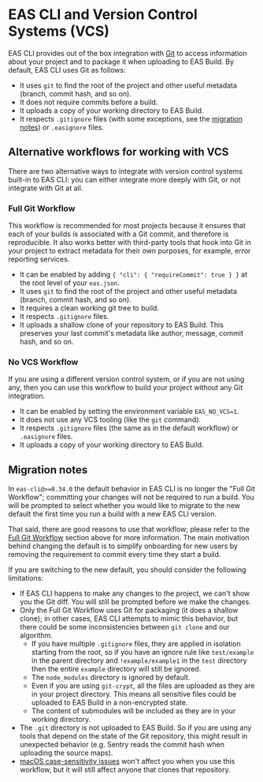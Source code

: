 # EAS CLI and Version Control Systems (VCS)

EAS CLI provides out of the box integration with [Git](https://git-scm.com/) to access information about your project and to package it when uploading to EAS Build. By default, EAS CLI uses Git as follows:

- It uses `git` to find the root of the project and other useful metadata (branch, commit hash, and so on).
- It does not require commits before a build.
- It uploads a copy of your working directory to EAS Build.
- It respects `.gitignore` files (with some exceptions, see the [migration notes](#migration-notes)) or `.easignore` files.

## Alternative workflows for working with VCS

There are two alternative ways to integrate with version control systems built-in to EAS CLI: you can either integrate more deeply with Git, or not integrate with Git at all.

### Full Git Workflow

This workflow is recommended for most projects because it ensures that each of your builds is associated with a Git commit, and therefore is reproducible. It also works better with third-party tools that hook into Git in your project to extract metadata for their own purposes, for example, error reporting services.

- It can be enabled by adding `{ "cli": { "requireCommit": true } }` at the root level of your `eas.json`.
- It uses `git` to find the root of the project and other useful metadata (branch, commit hash, and so on).
- It requires a clean working git tree to build.
- It respects `.gitignore` files.
- It uploads a shallow clone of your repository to EAS Build. This preserves your last commit's metadata like author, message, commit hash, and so on.

### No VCS Workflow

If you are using a different version control system, or if you are not using any, then you can use this workflow to build your project without any Git integration.

- It can be enabled by setting the environment variable `EAS_NO_VCS=1`.
- It does not use any VCS tooling (like the `git` command).
- It respects `.gitignore` files (the same as in the default workflow) or `.easignore` files.
- It uploads a copy of your working directory to EAS Build.

## Migration notes

In `eas-cli@>=0.34.0` the default behavior in EAS CLI is no longer the "Full Git Workflow"; committing your changes will not be required to run a build. You will be prompted to select whether you would like to migrate to the new default the first time you run a build with a new EAS CLI version.

That said, there are good reasons to use that workflow; please refer to the [Full Git Workflow](#full-git-workflow) section above for more information. The main motivation behind changing the default is to simplify onboarding for new users by removing the requirement to commit every time they start a build.

If you are switching to the new default, you should consider the following limitations:

- If EAS CLI happens to make any changes to the project, we can't show you the Git diff. You will still be prompted before we make the changes.
- Only the Full Git Workflow uses Git for packaging (it does a shallow clone); in other cases, EAS CLI attempts to mimic this behavior, but there could be some inconsistencies between `git clone` and our algorithm.
  - If you have multiple `.gitignore` files, they are applied in isolation starting from the root, so if you have an ignore rule like `test/example` in the parent directory and `!example/example1` in the `test` directory then the entire `example` directory will still be ignored.
  - The `node_modules` directory is ignored by default.
  - Even if you are using `git-crypt`, all the files are uploaded as they are in your project directory. This means all sensitive files could be uploaded to EAS Build in a non-encrypted state.
  - The content of submodules will be included as they are in your working directory.
- The `.git` directory is not uploaded to EAS Build. So if you are using any tools that depend on the state of the Git repository, this might result in unexpected behavior (e.g. Sentry reads the commit hash when uploading the source maps).
- [macOS case-sensitivity issues](https://github.com/expo/fyi/blob/master/macos-ignorecase.md) won't affect you when you use this workflow, but it will still affect anyone that clones that repository.
